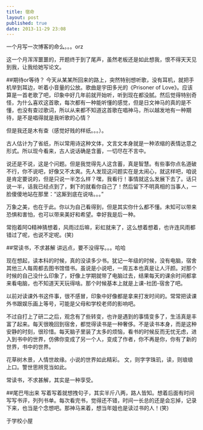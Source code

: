 ```yaml
---
title: 宿命
layout: post
published: true
date: 2013-11-29 23:08
---
```

一个月写一次博客的命么。。。orz

这一个月浑浑噩噩的，开题终于到了尾声，虽然老板还是如此想我，恨不得天天见到我，让我给她写论文。

##期待or等待？
今天从某某所回来的路上，突然特别想听歌，没有耳机，就把手机举到耳边，听着小音量的公放。歌曲是宇田多光的《Prisoner of Love》。应该算是一首老歌了吧，印象中好几年前就开始听，听到现在都没腻。然后觉得特别奇怪，为什么喜欢这首歌，每次都有一种能听懂的感觉，但是日文神马的真的是不懂，也没有查过歌词，所以从来都不知道这首歌在唱神马，所以越发地有一种期待，是不是唱得就是我听歌的心情？

<!--break-->

但是我还是木有查（感觉好贱的样纸。。。）。

古人估计为了省纸，所以常用诗这种文体，文言文本身就是一种浓缩的表情达意之形式。所以现今看来，古人说话确是含蓄，一切尽在不言中。

说还是不说，这是个问题。但是我觉得先人这含蓄，真是智慧。有些事你点名道破不行，你不说吧，好像又不太爽。先人发现这问题实在是太闹心，就这样吧，咱说是肯定要说的，但是只说一半怎么样？嘿，我看行！事情就这么发展下去了。话只说一半，话我已经点到了，剩下的就看你自己了！然后留下不明真相的当事人，一脸傻傻地站在那里：“这厮到底在说啥。。。”

万象之美，也在于此。你以为自己看得到，但是其实你什么都不懂。未知可以带来恐惧和害怕，也可以带来美好和希望。幸好我是后一种。

常抱着阿Q精神猜想着，风雨过后嘛，彩虹就来了，这么想着想着，也许连风雨都错过了呢，也说不定呢。(笑)

##常读书，不求甚解
讲远点，要不没得写。。。哈哈

现在想起，读本科的时候，真的没读多少书。犹记一年级的时候，没有电脑，宿舍其他三人每周都去图书馆借书。虽说是小说吧，一周五本也真是让人汗颜。对那个时候的自己没什么印象了，好像上学期就带了电脑过去，结果每天的课余时间都拿来看电脑，也不知道天天玩得啥。那个时候基本上就是上课-社团-宿舍了吧。

以前对读课外书这件事，很不感冒，印象中好像都是拿来打发时间的。常常把读课外书跟娱乐画上等号，可能是父母和学校老师的影响吧。

不过自打上了研二之后，观念有了些转变，也许是遇到的事情变多了，生活真是丰富了起来。每天很晚回到宿舍，都觉得读书是一种奢侈。不是读书本身，而是这种安静的时刻，很珍惜。每天脑子里装了太多的烦恼，看书的时候反而无忧无虑，进入到书中的世界，仿佛你变成了另一个人，变成了作者，你不再是你，你有了新的世界，书中的世界。

花草树木景，人情世故缘。小说的世界如此精彩。
文，则字字珠玑，读，则琅琅上口。警世思辨竞当如此。

常读书，不求甚解，其实是一种享受。

##尾巴甩出来
写着写着就想拽句子，其实半斤八两，路人皆知。想着后面有时间写写书评，列列书单。每次看完书，觉得还不错，时间一长总的还是会忘掉，记录下来，也当是个念想吧。那神马来着，想当年姐也是读过书的人！(笑)

于学校小屋
